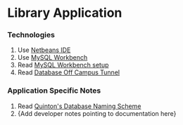 # Library Application

### Technologies

1. Use [Netbeans IDE](https://netbeans.org/downloads/)
2. Use [MySQL Workbench](https://dev.mysql.com/downloads/workbench/)
3. Read [MySQL Workbench setup](https://github.com/CSC-429-Group/Library-Application/wiki/Using-MySQL-Workbench)
4. Read [Database Off Campus Tunnel](https://github.com/CSC-429-Group/Library-Application/wiki/Off-Campus-Database---SSH-Tunneling)

### Application Specific Notes

1. Read [Quinton's Database Naming Scheme](https://github.com/CSC-429-Group/Library-Application/wiki/Database-Naming-Scheme)
2. {Add developer notes pointing to documentation here}
